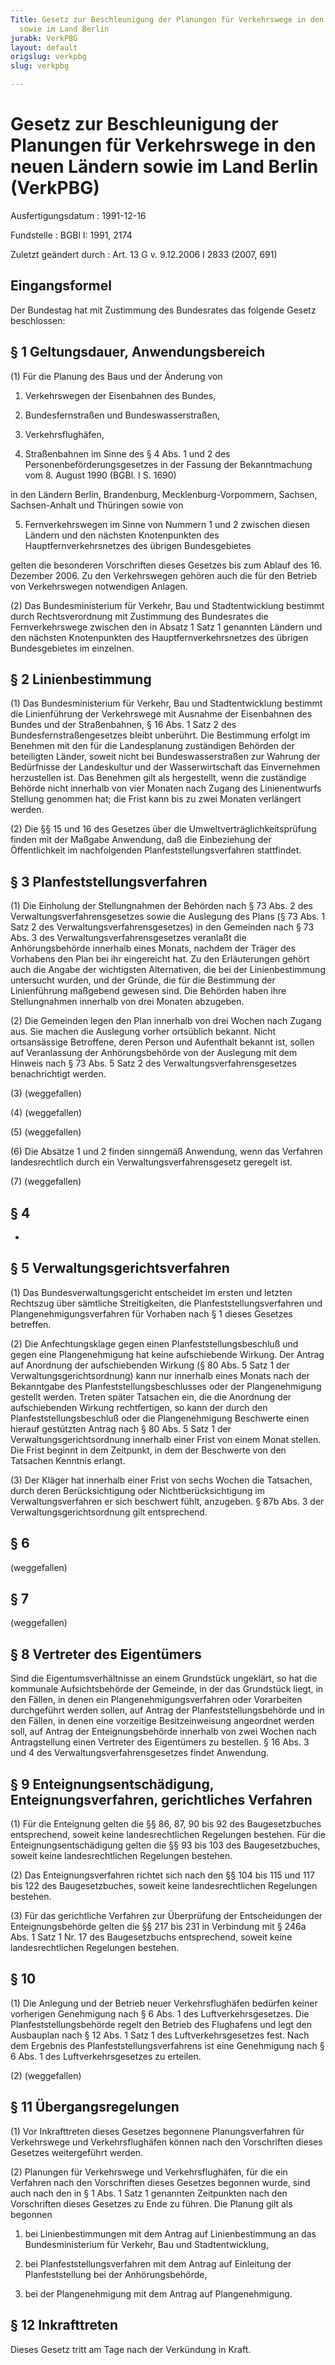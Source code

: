 ```yaml
---
Title: Gesetz zur Beschleunigung der Planungen für Verkehrswege in den neuen Ländern
  sowie im Land Berlin
jurabk: VerkPBG
layout: default
origslug: verkpbg
slug: verkpbg

---
```


# Gesetz zur Beschleunigung der Planungen für Verkehrswege in den neuen Ländern sowie im Land Berlin (VerkPBG)

Ausfertigungsdatum
:   1991-12-16

Fundstelle
:   BGBl I: 1991, 2174

Zuletzt geändert durch
:   Art. 13 G v. 9.12.2006 I 2833 (2007, 691)

## Eingangsformel

Der Bundestag hat mit Zustimmung des Bundesrates das folgende Gesetz
beschlossen:

## § 1 Geltungsdauer, Anwendungsbereich

(1) Für die Planung des Baus und der Änderung von

1.  Verkehrswegen der Eisenbahnen des Bundes,


2.  Bundesfernstraßen und Bundeswasserstraßen,


3.  Verkehrsflughäfen,


4.  Straßenbahnen im Sinne des § 4 Abs. 1 und 2 des
    Personenbeförderungsgesetzes in der Fassung der Bekanntmachung vom 8.
    August 1990 (BGBl. I S. 1690)



in den Ländern Berlin, Brandenburg, Mecklenburg-Vorpommern, Sachsen,
Sachsen-Anhalt und Thüringen sowie von

5.  Fernverkehrswegen im Sinne von Nummern 1 und 2 zwischen diesen Ländern
    und den nächsten Knotenpunkten des Hauptfernverkehrsnetzes des übrigen
    Bundesgebietes



gelten die besonderen Vorschriften dieses Gesetzes bis zum Ablauf des
16\. Dezember 2006. Zu den Verkehrswegen gehören auch die für den
Betrieb von Verkehrswegen notwendigen Anlagen.

(2) Das Bundesministerium für Verkehr, Bau und Stadtentwicklung
bestimmt durch Rechtsverordnung mit Zustimmung des Bundesrates die
Fernverkehrswege zwischen den in Absatz 1 Satz 1 genannten Ländern und
den nächsten Knotenpunkten des Hauptfernverkehrsnetzes des übrigen
Bundesgebietes im einzelnen.

## § 2 Linienbestimmung

(1) Das Bundesministerium für Verkehr, Bau und Stadtentwicklung
bestimmt die Linienführung der Verkehrswege mit Ausnahme der
Eisenbahnen des Bundes und der Straßenbahnen, § 16 Abs. 1 Satz 2 des
Bundesfernstraßengesetzes bleibt unberührt. Die Bestimmung erfolgt im
Benehmen mit den für die Landesplanung zuständigen Behörden der
beteiligten Länder, soweit nicht bei Bundeswasserstraßen zur Wahrung
der Bedürfnisse der Landeskultur und der Wasserwirtschaft das
Einvernehmen herzustellen ist. Das Benehmen gilt als hergestellt, wenn
die zuständige Behörde nicht innerhalb von vier Monaten nach Zugang
des Linienentwurfs Stellung genommen hat; die Frist kann bis zu zwei
Monaten verlängert werden.

(2) Die §§ 15 und 16 des Gesetzes über die
Umweltverträglichkeitsprüfung finden mit der Maßgabe Anwendung, daß
die Einbeziehung der Öffentlichkeit im nachfolgenden
Planfeststellungsverfahren stattfindet.

## § 3 Planfeststellungsverfahren

(1) Die Einholung der Stellungnahmen der Behörden nach § 73 Abs. 2 des
Verwaltungsverfahrensgesetzes sowie die Auslegung des Plans (§ 73 Abs.
1 Satz 2 des Verwaltungsverfahrensgesetzes) in den Gemeinden nach § 73
Abs. 3 des Verwaltungsverfahrensgesetzes veranlaßt die
Anhörungsbehörde innerhalb eines Monats, nachdem der Träger des
Vorhabens den Plan bei ihr eingereicht hat. Zu den Erläuterungen
gehört auch die Angabe der wichtigsten Alternativen, die bei der
Linienbestimmung untersucht wurden, und der Gründe, die für die
Bestimmung der Linienführung maßgebend gewesen sind. Die Behörden
haben ihre Stellungnahmen innerhalb von drei Monaten abzugeben.

(2) Die Gemeinden legen den Plan innerhalb von drei Wochen nach Zugang
aus. Sie machen die Auslegung vorher ortsüblich bekannt. Nicht
ortsansässige Betroffene, deren Person und Aufenthalt bekannt ist,
sollen auf Veranlassung der Anhörungsbehörde von der Auslegung mit dem
Hinweis nach § 73 Abs. 5 Satz 2 des Verwaltungsverfahrensgesetzes
benachrichtigt werden.

(3) (weggefallen)

(4) (weggefallen)

(5) (weggefallen)

(6) Die Absätze 1 und 2 finden sinngemäß Anwendung, wenn das Verfahren
landesrechtlich durch ein Verwaltungsverfahrensgesetz geregelt ist.

(7) (weggefallen)

## § 4

-

## § 5 Verwaltungsgerichtsverfahren

(1) Das Bundesverwaltungsgericht entscheidet im ersten und letzten
Rechtszug über sämtliche Streitigkeiten, die
Planfeststellungsverfahren und Plangenehmigungsverfahren für Vorhaben
nach § 1 dieses Gesetzes betreffen.

(2) Die Anfechtungsklage gegen einen Planfeststellungsbeschluß und
gegen eine Plangenehmigung hat keine aufschiebende Wirkung. Der Antrag
auf Anordnung der aufschiebenden Wirkung (§ 80 Abs. 5 Satz 1 der
Verwaltungsgerichtsordnung) kann nur innerhalb eines Monats nach der
Bekanntgabe des Planfeststellungsbeschlusses oder der Plangenehmigung
gestellt werden. Treten später Tatsachen ein, die die Anordnung der
aufschiebenden Wirkung rechtfertigen, so kann der durch den
Planfeststellungsbeschluß oder die Plangenehmigung Beschwerte einen
hierauf gestützten Antrag nach § 80 Abs. 5 Satz 1 der
Verwaltungsgerichtsordnung innerhalb einer Frist von einem Monat
stellen. Die Frist beginnt in dem Zeitpunkt, in dem der Beschwerte von
den Tatsachen Kenntnis erlangt.

(3) Der Kläger hat innerhalb einer Frist von sechs Wochen die
Tatsachen, durch deren Berücksichtigung oder Nichtberücksichtigung im
Verwaltungsverfahren er sich beschwert fühlt, anzugeben. § 87b Abs. 3
der Verwaltungsgerichtsordnung gilt entsprechend.

## § 6

(weggefallen)

## § 7

(weggefallen)

## § 8 Vertreter des Eigentümers

Sind die Eigentumsverhältnisse an einem Grundstück ungeklärt, so hat
die kommunale Aufsichtsbehörde der Gemeinde, in der das Grundstück
liegt, in den Fällen, in denen ein Plangenehmigungsverfahren oder
Vorarbeiten durchgeführt werden sollen, auf Antrag der
Planfeststellungsbehörde und in den Fällen, in denen eine vorzeitige
Besitzeinweisung angeordnet werden soll, auf Antrag der
Enteignungsbehörde innerhalb von zwei Wochen nach Antragstellung einen
Vertreter des Eigentümers zu bestellen. § 16 Abs. 3 und 4 des
Verwaltungsverfahrensgesetzes findet Anwendung.

## § 9 Enteignungsentschädigung, Enteignungsverfahren, gerichtliches Verfahren

(1) Für die Enteignung gelten die §§ 86, 87, 90 bis 92 des
Baugesetzbuches entsprechend, soweit keine landesrechtlichen
Regelungen bestehen. Für die Enteignungsentschädigung gelten die §§ 93
bis 103 des Baugesetzbuches, soweit keine landesrechtlichen Regelungen
bestehen.

(2) Das Enteignungsverfahren richtet sich nach den §§ 104 bis 115 und
117 bis 122 des Baugesetzbuches, soweit keine landesrechtlichen
Regelungen bestehen.

(3) Für das gerichtliche Verfahren zur Überprüfung der Entscheidungen
der Enteignungsbehörde gelten die §§ 217 bis 231 in Verbindung mit §
246a Abs. 1 Satz 1 Nr. 17 des Baugesetzbuchs entsprechend, soweit
keine landesrechtlichen Regelungen bestehen.

## § 10

(1) Die Anlegung und der Betrieb neuer Verkehrsflughäfen bedürfen
keiner vorherigen Genehmigung nach § 6 Abs. 1 des
Luftverkehrsgesetzes. Die Planfeststellungsbehörde regelt den Betrieb
des Flughafens und legt den Ausbauplan nach § 12 Abs. 1 Satz 1 des
Luftverkehrsgesetzes fest. Nach dem Ergebnis des
Planfeststellungsverfahrens ist eine Genehmigung nach § 6 Abs. 1 des
Luftverkehrsgesetzes zu erteilen.

(2) (weggefallen)

## § 11 Übergangsregelungen

(1) Vor Inkrafttreten dieses Gesetzes begonnene Planungsverfahren für
Verkehrswege und Verkehrsflughäfen können nach den Vorschriften dieses
Gesetzes weitergeführt werden.

(2) Planungen für Verkehrswege und Verkehrsflughäfen, für die ein
Verfahren nach den Vorschriften dieses Gesetzes begonnen wurde, sind
auch nach den in § 1 Abs. 1 Satz 1 genannten Zeitpunkten nach den
Vorschriften dieses Gesetzes zu Ende zu führen. Die Planung gilt als
begonnen

1.  bei Linienbestimmungen mit dem Antrag auf Linienbestimmung an das
    Bundesministerium für Verkehr, Bau und Stadtentwicklung,


2.  bei Planfeststellungsverfahren mit dem Antrag auf Einleitung der
    Planfeststellung bei der Anhörungsbehörde,


3.  bei der Plangenehmigung mit dem Antrag auf Plangenehmigung.

## § 12 Inkrafttreten

Dieses Gesetz tritt am Tage nach der Verkündung in Kraft.

